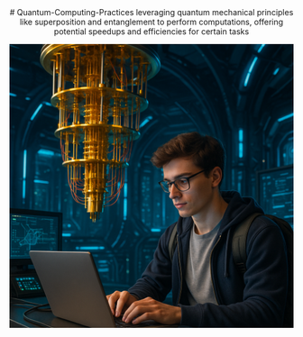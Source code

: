 <center>
# Quantum-Computing-Practices
leveraging quantum mechanical principles like superposition and entanglement to perform computations, offering potential speedups and efficiencies for certain tasks

![Website Screenshot](/Photos/qc.png)  
</center>
